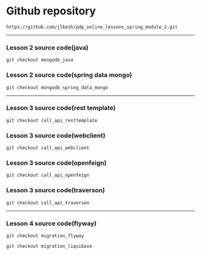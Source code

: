 # Github repository

````
https://github.com/jlkesh/pdp_online_lessons_spring_module_2.git
````

---

### Lesson 2 source code(java)

````shell
git checkout mongodb_java 
````

### Lesson 2 source code(spring data mongo)

````shell
git checkout mongodb_spring_data_mongo 
````

---

### Lesson 3 source code(rest template)

````shell
git checkout call_api_resttemplate
````

### Lesson 3 source code(webclient)

````shell
git checkout call_api_webclient
````

### Lesson 3 source code(openfeign)

````shell
git checkout call_api_openfeign
````

### Lesson 3 source code(traverson)

````shell
git checkout call_api_traverson
````

---

### Lesson 4 source code(flyway)

````shell
git checkout migration_flyway
````

````shell
git checkout migration_liquibase
````
